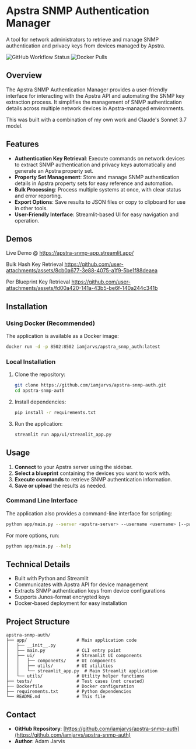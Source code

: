 # Apstra SNMP Authentication Manager

A tool for network administrators to retrieve and manage SNMP authentication and privacy keys from devices managed by Apstra.

![GitHub Workflow Status](https://img.shields.io/github/actions/workflow/status/iamjarvs/apstra-snmp-auth/docker-build.yml?branch=main)
![Docker Pulls](https://img.shields.io/docker/pulls/iamjarvs/apstra_snmp_auth)

## Overview

The Apstra SNMP Authentication Manager provides a user-friendly interface for interacting with the Apstra API and automating the SNMP key extraction process. It simplifies the management of SNMP authentication details across multiple network devices in Apstra-managed environments.

This was built with a combination of my own work and Claude's Sonnet 3.7 model.

## Features

- **Authentication Key Retrieval**: Execute commands on network devices to extract SNMP authentication and privacy keys automatically and generate an Apstra property set.
- **Property Set Management**: Store and manage SNMP authentication details in Apstra property sets for easy reference and automation.
- **Bulk Processing**: Process multiple systems at once, with clear status and error reporting.
- **Export Options**: Save results to JSON files or copy to clipboard for use in other tools.
- **User-Friendly Interface**: Streamlit-based UI for easy navigation and operation.

## Demos

Live Demo @ https://apstra-snmp-app.streamlit.app/

Bulk Hash Key Retrieval
https://github.com/user-attachments/assets/8cb0a677-3e88-4075-a1f9-5be1f88deaea

Per Blueprint Key Retrieval
https://github.com/user-attachments/assets/fd00a420-141a-43b5-be6f-140a244c341b

## Installation

### Using Docker (Recommended)

The application is available as a Docker image:

```bash
docker run -d -p 8502:8502 iamjarvs/apstra_snmp_auth:latest
```

### Local Installation

1. Clone the repository:
   ```bash
   git clone https://github.com/iamjarvs/apstra-snmp-auth.git
   cd apstra-snmp-auth
   ```

2. Install dependencies:
   ```bash
   pip install -r requirements.txt
   ```

3. Run the application:
   ```bash
   streamlit run app/ui/streamlit_app.py
   ```

## Usage

1. **Connect** to your Apstra server using the sidebar.
2. **Select a blueprint** containing the devices you want to work with.
3. **Execute commands** to retrieve SNMP authentication information.
4. **Save or upload** the results as needed.

### Command Line Interface

The application also provides a command-line interface for scripting:

```bash
python app/main.py --server <apstra-server> --username <username> [--password <password>]
```

For more options, run:
```bash
python app/main.py --help
```

## Technical Details

- Built with Python and Streamlit
- Communicates with Apstra API for device management
- Extracts SNMP authentication keys from device configurations
- Supports Junos-format encrypted keys
- Docker-based deployment for easy installation

## Project Structure

```
apstra-snmp-auth/
├── app/                   # Main application code
│   ├── __init__.py
│   ├── main.py            # CLI entry point
│   ├── ui/                # Streamlit UI components
│   │   ├── components/    # UI components
│   │   ├── utils/         # UI utilities
│   │   └── streamlit_app.py  # Main Streamlit application
│   └── utils/             # Utility helper functions
├── tests/                 # Test cases (not created)
├── Dockerfile             # Docker configuration
├── requirements.txt       # Python dependencies
└── README.md              # This file
```

## Contact

- **GitHub Repository**: [https://github.com/iamjarvs/apstra-snmp-auth](https://github.com/iamjarvs/apstra-snmp-auth)
- **Author**: Adam Jarvis
